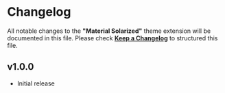 # Changelog

All notable changes to the **"Material Solarized"** theme extension will be documented in this file.
Please check [**Keep a Changelog**](https://keepachangelog.com/) to structured this file.

## v1.0.0

-  Initial release
